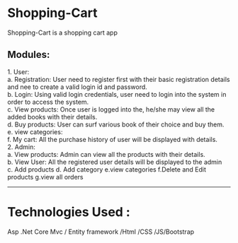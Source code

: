 # Shopping-Cart
Shopping-Cart is a shopping cart app
<h2>
Modules:
</h2>
<p>
  1.	User: <br>
a.	Registration: User need to register first with their basic registration details and nee to create a valid login id and password.
  <br>
b.	Login: Using valid login credentials, user need to login into the system in order to access the system. <br>
c.	View products: Once user is logged into the, he/she may view all the added books with their details.<br>
d.	Buy products: User can surf various book of their choice and buy them.
e.	view categories: <br>
f.	My cart: All the purchase history of user will be displayed with details.<br>
2.	Admin:<br>
a.	View products: Admin can view all the products with their details.<br>
b.	View User: All the registered user details will be displayed to the admin<br>
c. Add products
d. Add category
e.view categories
f.Delete and Edit products
g.view all orders
<br>
</p>
<hr/>

<h1>Technologies Used :</h1>
<p>Asp .Net Core Mvc / Entity framework /Html /CSS /JS/Bootstrap
</p>

